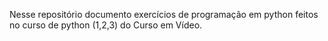 Nesse repositório documento exercícios de programação em python feitos no curso de python (1,2,3) do Curso em Vídeo.

